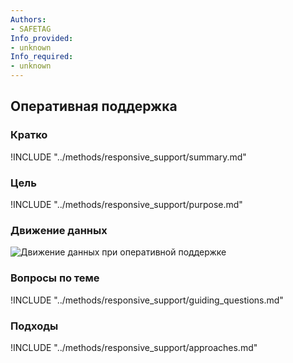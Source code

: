```yaml
---
Authors:
- SAFETAG
Info_provided:
- unknown
Info_required:
- unknown
---
```


## Оперативная поддержка

### Кратко
!INCLUDE "../methods/responsive_support/summary.md"

### Цель
!INCLUDE "../methods/responsive_support/purpose.md"

### Движение данных
![Движение данных при оперативной поддержке](images/info_flows/responsive_support.svg)

### Вопросы по теме
!INCLUDE "../methods/responsive_support/guiding_questions.md"

### Подходы
!INCLUDE "../methods/responsive_support/approaches.md"
